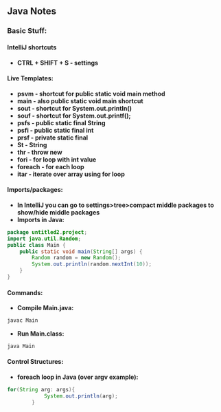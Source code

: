 ## Java Notes
### Basic Stuff:
#### IntelliJ shortcuts
- **CTRL + SHIFT + S - settings**
#### Live Templates:
- **psvm - shortcut for public static void main method**
- **main - also public static void main shortcut**
- **sout - shortcut for System.out.println()**
- **souf - shortcut for System.out.printf();**
- **psfs - public static final String**
- **psfi - public static final int**
- **prsf - private static final**
- **St - String**
- **thr - throw new**
- **fori - for loop with int value**
- **foreach - for each loop**
- **itar - iterate over array using for loop**
#### Imports/packages:
- **In IntelliJ you can go to settings>tree>compact middle packages to show/hide middle packages**
- **Imports in Java:**
```java
package untitled2.project;
import java.util.Random;
public class Main {
    public static void main(String[] args) {
        Random random = new Random();
        System.out.println(random.nextInt(10));
    }
}
```
#### Commands:
- **Compile Main.java:**
```sh
javac Main
```
- **Run Main.class:**
```sh
java Main
```
#### Control Structures:
- **foreach loop in Java (over argv example):**
```java
for(String arg: args){
            System.out.println(arg);
        }
```
